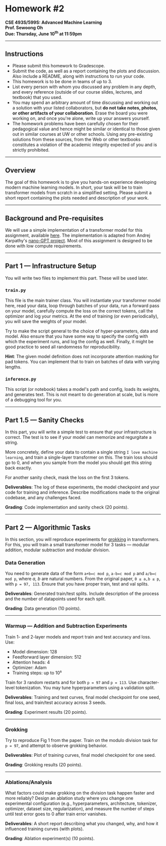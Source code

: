 # Homework #2

**CSE 493S/599S: Advanced Machine Learning**  
**Prof. Sewoong Oh**  
**Due: Thursday, June 10<sup>th</sup> at 11:59pm**

---

## Instructions

- Please submit this homework to Gradescope.
- Submit the code, as well as a report containing the plots and discussion. Also include a README, along with instructions to run your code.
- This homework is to be done in teams of up to 3.
- List every person with whom you discussed any problem in any depth, and every reference (outside of our course slides, lectures, and textbook) that you used.
- You may spend an arbitrary amount of time discussing and working out a solution with your listed collaborators, but **do not take notes, photos, or other artifacts of your collaboration**. Erase the board you were working on, and once you're alone, write up your answers yourself.
- The homework problems have been carefully chosen for their pedagogical value and hence might be similar or identical to those given out in similar courses at UW or other schools. Using any pre-existing solutions from these sources, from the Web or other textbooks constitutes a violation of the academic integrity expected of you and is strictly prohibited.

---

## Overview

The goal of this homework is to give you hands-on experience developing modern machine learning models. In short, your task will be to train transformer models from scratch in a simplified setting. Please submit a short report containing the plots needed and description of your work.

---

## Background and Pre-requisites

We will use a simple implementation of a transformer model for this assignment, available [here](#). The implementation is adapted from Andrej Karpathy's [nano-GPT project](https://github.com/karpathy/nanoGPT/blob/master/model.py). Most of this assignment is designed to be done with low compute requirements.

---

## Part 1 — Infrastructure Setup

You will write two files to implement this part. These will be used later.

### `train.py`

This file is the main trainer class. You will instantiate your transformer model here, read your data, loop through batches of your data, run a forward pass on your model, carefully compute the loss on the correct tokens, call the optimizer and log your metrics. At the end of training (or even periodically), you will save the weights of your model.

Try to make the script general to the choice of hyper-parameters, data and model. Also ensure that you have some way to specify the config with which the experiment runs, and log the config as well. Finally, it might be good practice to seed all randomness for reproducibility.

**Hint**: The given model definition does not incorporate attention masking for pad tokens. You can implement that to train on batches of data with varying lengths.

### `inference.py`

This script (or notebook) takes a model's path and config, loads its weights, and generates text. This is not meant to do generation at scale, but is more of a debugging tool for you.

---

## Part 1.5 — Sanity Checks

In this part, you will write a simple test to ensure that your infrastructure is correct. The test is to see if your model can memorize and regurgitate a string.

More concretely, define your data to contain a single string `I love machine learning`, and train a single-layer transformer on this. The train loss should go to 0, and when you sample from the model you should get this string back exactly.

For another sanity check, mask the loss on the first 3 tokens.

**Deliverables**: The log of these experiments, the model checkpoint and your code for training and inference. Describe modifications made to the original codebase, and any challenges faced.

**Grading**: Code implementation and sanity check (20 points).

---

## Part 2 — Algorithmic Tasks

In this section, you will reproduce experiments for [grokking](https://arxiv.org/abs/2201.02177) in transformers. For this, you will train a small transformer model for 3 tasks — modular addition, modular subtraction and modular division.

### Data Generation

You need to generate data of the form `a+b=c mod p`, `a-b=c mod p` and `a/b=c mod p`, where _a, b_ are natural numbers. From the original paper, `0 ≤ a,b ≤ p`, with `p = 97, 113`. Ensure that you have proper train, test and val splits.

**Deliverables**: Generated train/test splits. Include description of the process and the number of datapoints used for each split.

**Grading**: Data generation (10 points).

---

### Warmup — Addition and Subtraction Experiments

Train 1- and 2-layer models and report train and test accuracy and loss. Use:

- Model dimension: 128
- Feedforward layer dimension: 512
- Attention heads: 4
- Optimizer: Adam
- Training steps: up to 10⁵

Train for 3 random restarts and for both `p = 97` and `p = 113`. Use character-level tokenization. You may tune hyperparameters using a validation split.

**Deliverables**: Training and test curves, final model checkpoint for one seed, final loss, and train/test accuracy across 3 seeds.

**Grading**: Experiment results (20 points).

---

### Grokking

Try to reproduce Fig 1 from the paper. Train on the modulo division task for `p = 97`, and attempt to observe grokking behavior.

**Deliverables**: Plot of training curves, final model checkpoint for one seed.

**Grading**: Grokking results (20 points).

---

### Ablations/Analysis

What factors could make grokking on the division task happen faster and more reliably? Design an ablation study where you change one experimental configuration (e.g., hyperparameters, architecture, tokenizer, optimizer, dataset size, regularization), and measure the number of steps until test error goes to 0 after train error vanishes.

**Deliverables**: A short report describing what you changed, why, and how it influenced training curves (with plots).

**Grading**: Ablation experiment(s) (10 points).
